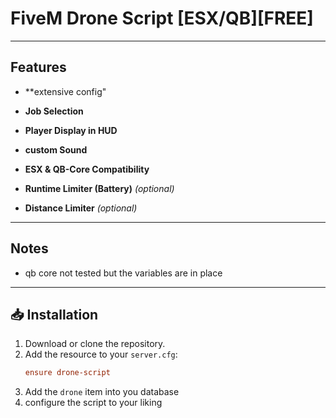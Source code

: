 # FiveM Drone Script [ESX/QB][FREE]

---

##  Features

-  **extensive config"

-  **Job Selection**  

-  **Player Display in HUD**

-  **custom Sound**

-  **ESX & QB-Core Compatibility**  
 
-  **Runtime Limiter (Battery)** *(optional)*  
 
-  **Distance Limiter** *(optional)*  

---

##  Notes

- qb core not tested but the variables are in place

  
---

## 📥 Installation

1. Download or clone the repository.
2. Add the resource to your `server.cfg`:
   ```cfg
   ensure drone-script
3. Add the `drone` item into you database
4. configure the script to your liking
   

